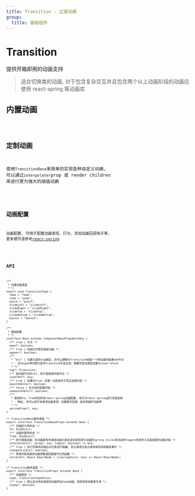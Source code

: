 ```yaml
---
title: Transition - 过渡动画
group:
  title: 基础组件
---
```


# Transition

提供开箱即用的动画支持

> 适合切换类的动画, 对于包含复杂交互并且包含两个以上动画阶段的动画应使用 react-spring 等动画库

## 内置动画

<code src="./builtIn.tsx" />

## 定制动画

使用`TransitionBase`来简单的实现各种自定义动画, 可以通过`interpolater`prop 或 render children 来进行更为强大的插值动画

<code src="./custom.tsx" />

## 动画配置

动画配置, 可用于配置动画表现、行为、添加动画回调钩子等, 更多细节请参考[react-spring](https://www.react-spring.io/)

<code src="./config.tsx" />

## API

```tsx | pure
/**
 * 内置动画类型
 * */
export enum TransitionType {
  fade = "fade",
  zoom = "zoom",
  punch = "punch",
  slideLeft = "slideLeft",
  slideRight = "slideRight",
  slideTop = "slideTop",
  slideBottom = "slideBottom",
  bounce = "bounce",
}

/**
 * 基础配置
 * */
interface Base extends ComponentBasePropsWithAny {
  /** true | 开关 */
  open?: boolean;
  /** true | 初始化时是否触发动画 */
  appear?: boolean;
  /**
   * "div" | 包裹元素的tag类型, 你可以理解为Transition就是一个带动画的普通dom节点
   * - 当为span等内联元素时transform不会生效，需要将其块类型设置为inner-block
   * */
  tag?: Primitives;
  /** 指向根节点的ref, 用于直接操作根节点 */
  innerRef?: any;
  /** true | 如果为true，在第一次启用时才真正挂载内容 */
  mountOnEnter?: boolean;
  /** false | 在关闭时卸载内容 */
  unmountOnExit?: boolean;
  /**
   * 接收除to、from外的所有react-spring动画配置, 用于对react-spring进行深度定制
   * - 例如, 你可以用它来更改动画表现、设置事件回调、延迟和循环动画等
   * */
  springProps?: any;
}

/* TransitionBase额外类型 */
export interface TransitionBaseProps extends Base {
  /** 动画的入场状态 */
  to: AnyObject;
  /** 动画的离场状态 */
  from: AnyObject;
  /** 用于插值动画，在动画属性传递给动画元素前会将即将用于动画的spring styles和当前的toggle状态传入并返回新的动画对象 */
  interpolater?: (props: any, toggle: boolean) => any;
  /** true | 执行完离场动画后对元素进行隐藏, 防止离场元素占用布局空间和触发事件 */
  changeVisible?: boolean;
  /** 常规内容或接收动画参数返回插值节点的函数 */
  children?: React.ReactNode | ((springStyle: any) => React.ReactNode);
}

/* Transition额外类型 */
export interface TransitionProps extends Base {
  /** 动画类型 */
  type: TransitionTypeUnion;
  /** true | 默认会为所有类型的动画附加fade动画，使其视觉效果更平滑 */
  alpha?: boolean;
}
```

